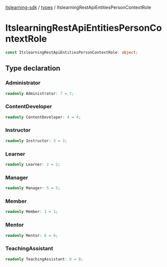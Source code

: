 [itslearning-sdk](../../modules.md) / [types](../index.md) / ItslearningRestApiEntitiesPersonContextRole

# ItslearningRestApiEntitiesPersonContextRole

```ts
const ItslearningRestApiEntitiesPersonContextRole: object;
```

## Type declaration

### Administrator

```ts
readonly Administrator: 7 = 7;
```

### ContentDeveloper

```ts
readonly ContentDeveloper: 4 = 4;
```

### Instructor

```ts
readonly Instructor: 3 = 3;
```

### Learner

```ts
readonly Learner: 2 = 2;
```

### Manager

```ts
readonly Manager: 5 = 5;
```

### Member

```ts
readonly Member: 1 = 1;
```

### Mentor

```ts
readonly Mentor: 6 = 6;
```

### TeachingAssistant

```ts
readonly TeachingAssistant: 8 = 8;
```
